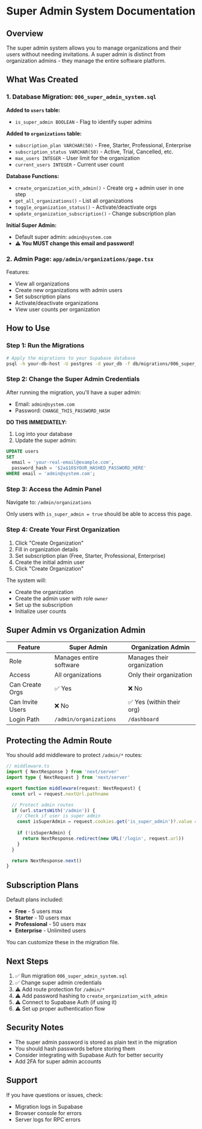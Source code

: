 # Super Admin System Documentation

## Overview

The super admin system allows you to manage organizations and their users without needing invitations. A super admin is distinct from organization admins - they manage the entire software platform.

## What Was Created

### 1. Database Migration: `006_super_admin_system.sql`

**Added to `users` table:**
- `is_super_admin BOOLEAN` - Flag to identify super admins

**Added to `organizations` table:**
- `subscription_plan VARCHAR(50)` - Free, Starter, Professional, Enterprise
- `subscription_status VARCHAR(50)` - Active, Trial, Cancelled, etc.
- `max_users INTEGER` - User limit for the organization
- `current_users INTEGER` - Current user count

**Database Functions:**
- `create_organization_with_admin()` - Create org + admin user in one step
- `get_all_organizations()` - List all organizations
- `toggle_organization_status()` - Activate/deactivate orgs
- `update_organization_subscription()` - Change subscription plan

**Initial Super Admin:**
- Default super admin: `admin@system.com`
- **⚠️ You MUST change this email and password!**

### 2. Admin Page: `app/admin/organizations/page.tsx`

Features:
- View all organizations
- Create new organizations with admin users
- Set subscription plans
- Activate/deactivate organizations
- View user counts per organization

## How to Use

### Step 1: Run the Migrations

```bash
# Apply the migrations to your Supabase database
psql -h your-db-host -U postgres -d your_db -f db/migrations/006_super_admin_system.sql
```

### Step 2: Change the Super Admin Credentials

After running the migration, you'll have a super admin:
- Email: `admin@system.com`
- Password: `CHANGE_THIS_PASSWORD_HASH`

**DO THIS IMMEDIATELY:**

1. Log into your database
2. Update the super admin:
```sql
UPDATE users 
SET 
  email = 'your-real-email@example.com',
  password_hash = '$2a$10$YOUR_HASHED_PASSWORD_HERE'
WHERE email = 'admin@system.com';
```

### Step 3: Access the Admin Panel

Navigate to: `/admin/organizations`

Only users with `is_super_admin = true` should be able to access this page.

### Step 4: Create Your First Organization

1. Click "Create Organization"
2. Fill in organization details
3. Set subscription plan (Free, Starter, Professional, Enterprise)
4. Create the initial admin user
5. Click "Create Organization"

The system will:
- Create the organization
- Create the admin user with role `owner`
- Set up the subscription
- Initialize user counts

## Super Admin vs Organization Admin

| Feature | Super Admin | Organization Admin |
|---------|-------------|-------------------|
| Role | Manages entire software | Manages their organization |
| Access | All organizations | Only their organization |
| Can Create Orgs | ✅ Yes | ❌ No |
| Can Invite Users | ❌ No | ✅ Yes (within their org) |
| Login Path | `/admin/organizations` | `/dashboard` |

## Protecting the Admin Route

You should add middleware to protect `/admin/*` routes:

```typescript
// middleware.ts
import { NextResponse } from 'next/server'
import type { NextRequest } from 'next/server'

export function middleware(request: NextRequest) {
  const url = request.nextUrl.pathname

  // Protect admin routes
  if (url.startsWith('/admin')) {
    // Check if user is super admin
    const isSuperAdmin = request.cookies.get('is_super_admin')?.value === 'true'
    
    if (!isSuperAdmin) {
      return NextResponse.redirect(new URL('/login', request.url))
    }
  }

  return NextResponse.next()
}
```

## Subscription Plans

Default plans included:
- **Free** - 5 users max
- **Starter** - 10 users max
- **Professional** - 50 users max
- **Enterprise** - Unlimited users

You can customize these in the migration file.

## Next Steps

1. ✅ Run migration `006_super_admin_system.sql`
2. ✅ Change super admin credentials
3. ⚠️ Add route protection for `/admin/*`
4. ⚠️ Add password hashing to `create_organization_with_admin`
5. ⚠️ Connect to Supabase Auth (if using it)
6. ⚠️ Set up proper authentication flow

## Security Notes

- The super admin password is stored as plain text in the migration
- You should hash passwords before storing them
- Consider integrating with Supabase Auth for better security
- Add 2FA for super admin accounts

## Support

If you have questions or issues, check:
- Migration logs in Supabase
- Browser console for errors
- Server logs for RPC errors
